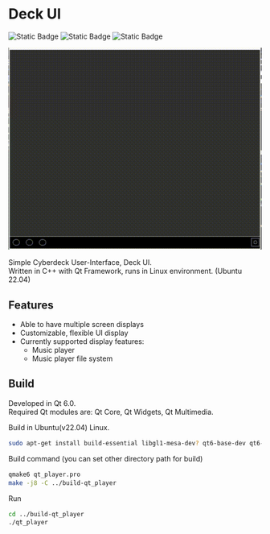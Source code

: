 # Deck UI

![Static Badge](https://img.shields.io/badge/Qt-v6.6.1-green)
![Static Badge](https://img.shields.io/badge/C%2B%2B-v17-blue)
![Static Badge](https://img.shields.io/badge/Linux-orange)

![Demo GIF](./demo.gif)

Simple Cyberdeck User-Interface, Deck UI.  
Written in C++ with Qt Framework, runs in Linux environment. (Ubuntu 22.04)  


## Features

- Able to have multiple screen displays
- Customizable, flexible UI display
- Currently supported display features:
    - Music player
    - Music player file system


## Build

Developed in Qt 6.0.  
Required Qt modules are: Qt Core, Qt Widgets, Qt Multimedia.

Build in Ubuntu(v22.04) Linux.
```bash
sudo apt-get install build-essential libgl1-mesa-dev? qt6-base-dev qt6-multimedia-dev
```

Build command (you can set other directory path for build)
```bash
qmake6 qt_player.pro
make -j8 -C ../build-qt_player
```

Run
```bash
cd ../build-qt_player
./qt_player
```
